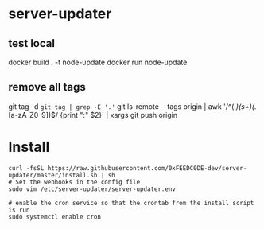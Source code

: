 # server-updater

## test local
docker build . -t node-update
docker run node-update

## remove all tags
git tag -d `git tag | grep -E '.'`
git ls-remote --tags origin | awk '/^(.*)(s+)(.*[a-zA-Z0-9])$/ {print ":" $2}' | xargs git push origin


# Install
```shell
curl -fsSL https://raw.githubusercontent.com/0xFEEDC0DE-dev/server-updater/master/install.sh | sh
# Set the webhooks in the config file
sudo vim /etc/server-updater/server-updater.env

# enable the cron service so that the crontab from the install script is run
sudo systemctl enable cron
```
